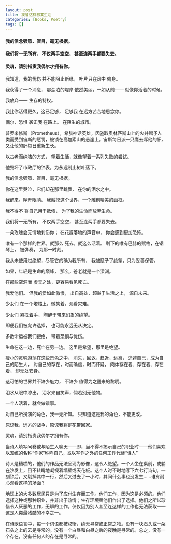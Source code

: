 ```yaml
---
layout: post
title: 我曾这样寂寞生活
categories: [Books, Poetry]
tags: []
---
```

#### 我的信念强烈、盲目，毫无根据。
#### 我们将一无所有， 不仅两手空空， 甚至连两手都要失去。
#### 灵魂，请别指责我偶尔才拥有你。
<!-- more -->
我知道，我的忧伤 并不能阻止新绿。 叶片只在风中 俯身。

我获得了一个消息， 那湖泊的堤岸 依然美丽，一如从前—— 就像你活着的时候。

我放弃—— 生存的特权。

我比你活得更久，这已足够， 足够我 在远方苦苦地思念你。

偶尔，恐惧 袭击我 在路上。 在陌生的城市。

普罗米修斯（Prometheus），希腊神话英雄，因盗取奥林匹斯山上的火并赠予人类而受到宙斯的惩罚，被锁在高加索山的悬崖上。宙斯每日派一只鹰去啄他的肝，又让他的肝每日重新生长。

以古老而纯洁的方式， 望着生活，就像望着一系列失败的尝试。

他毁坏了市政厅的钟表，为永远制止树叶落下。

我的信念强烈、盲目，毫无根据。

你在这里哭泣，它们却在那里跳舞， 在你的泪水之中。

我醒来。睁开眼睛。 我触摸这个世界，一个雕刻精美的画框。

我不得不 将自己用于抵债， 为了我的生命而放弃生命。

我们将一无所有， 不仅两手空空， 甚至连两手都要失去。

一朵玫瑰会无情地刺伤你； 在花瓣落地的声音中， 你会感到更加恐怖。

唯有一个那样的世界。就那么 死去。就这么活着。 剩下的唯有巴赫的赋格，在锯琴上， 被弹奏， 为那一时刻。

我从未使用过绝望，尽管它的确为我所有， 我被赋予了绝望，只为妥善保管。

如果，年轻是生命的巅峰， 那么，苍老就是一个深渊。

在那些空洞而 虚无之处，更容易看见死亡。

我爱他们。 但我的爱如此傲慢， 出自高处，超越于生活之上， 源自未来。

少女们 在一个塔楼上，微笑着，观看灾难。

少女们 紧拽着手， 陶醉于带来幻象的绝望。

即便我们被允许选择， 也可能永远无从决定。

多数命运被我们拒绝， 带着恐惧与忧伤。

生命在这一边，死亡在另一边。 这里是希望，那里是绝望。

痩小的灵魂游荡在这些景色之中， 消失，回返，趋近，远离， 逃避自己，成为自己的陌生人， 对自己的存在，时而确信，时而怀疑， 肉体存在着、存在着、存在着， 却无处安身。

这可怕的世界并不缺少魅力， 不缺少 值得为之醒来的黎明。

泪水从眼中渗出， 泪水来自笑声，倘若别无他物。

一个人活着，就会做错事。

对自己所扮演的角色，我一无所知。 只知道这是我的角色，不能更改。

原谅我，远方的战争，原谅我将鲜花带回家。

灵魂，请别指责我偶尔才拥有你。

当诗人填写问卷或与陌生人聊天——即，当不得不揭示自己的职业时——他们喜欢以笼统的名称“作家”称呼自己，或以写作之外的任何工作代替“诗人”

诗人是糟糕的，他们的作品无法呈现为影像，这令人绝望。一个人坐在桌前，或躺在沙发上，目不转睛地凝视着墙壁或天花板。这个人时不时地写下六七行诗句，一刻钟后，又划掉其中一行，然后又过去了一小时，其间什么事也没发生……谁有耐心观看这样的场面？

地球上的大多数居民只是为了应付生存而工作。他们工作，因为这是必须的。他们选择这种或那种职业，并非出于热情；生存环境替他们作出了选择。他们之所以珍惜令人厌恶的工作，无聊的工作，仅仅因为别人甚至连这样的工作也无法获取——这是人类最残酷的不幸之一。

在诗歌语言中，每一个词语都被权衡，绝无寻常或正常之物。没有一块石头或一朵石头之上的云是寻常的。没有一个白昼和白昼之后的夜晚是寻常的。总之，没有一个存在，没有任何人的存在是寻常的。
